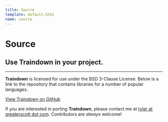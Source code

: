```yaml
---
title: Source
template: default.html
name: source
---
```


<h1 class="hero center-text">Source</h1>
<h2 class="center-text">Use Traindown in your project.</h2>

<hr />

**Traindown** is licensed for use under the BSD 3-Clause License. Below is a link to the repository that contains libraries for a number of popular languages.

[View Traindown on GitHub](https://github.com/traindown)

If you are interested in porting **Traindown**, please contact me at <a href="mailto:tyler@greaterscott.com">tyler at greaterscott dot com</a>. Contributors are *always* welcome!

